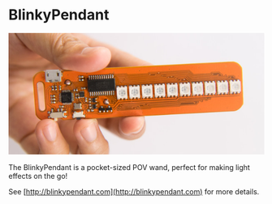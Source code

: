 # BlinkyPendant


![image](https://github.com/Blinkinlabs/BlinkyPendant/raw/master/documentation/blinkypendant.jpg)

The BlinkyPendant is a pocket-sized POV wand, perfect for making light effects on the go!

See [http://blinkypendant.com](http://blinkypendant.com) for more details.
